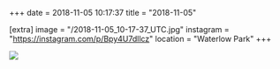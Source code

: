 +++
date = 2018-11-05 10:17:37
title = "2018-11-05"

[extra]
image = "/2018-11-05_10-17-37_UTC.jpg"
instagram = "https://instagram.com/p/Bpy4U7dllcz"
location = "Waterlow Park"
+++

<img src="/2018-11-05_10-17-37_UTC.jpg" />
